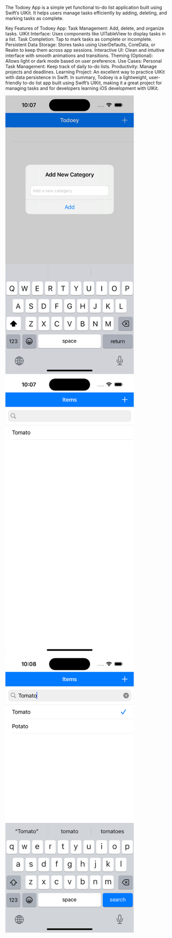 The Todoey App is a simple yet functional to-do list application built using Swift’s UIKit. It helps users manage tasks efficiently by adding, deleting, and marking tasks as complete.

Key Features of Todoey App:
Task Management: Add, delete, and organize tasks.
UIKit Interface: Uses components like UITableView to display tasks in a list.
Task Completion: Tap to mark tasks as complete or incomplete.
Persistent Data Storage: Stores tasks using UserDefaults, CoreData, or Realm to keep them across app sessions.
Interactive UI: Clean and intuitive interface with smooth animations and transitions.
Theming (Optional): Allows light or dark mode based on user preference.
Use Cases:
Personal Task Management: Keep track of daily to-do lists.
Productivity: Manage projects and deadlines.
Learning Project: An excellent way to practice UIKit with data persistence in Swift.
In summary, Todoey is a lightweight, user-friendly to-do list app built using Swift’s UIKit, making it a great project for managing tasks and for developers learning iOS development with UIKit.




<img src="T.png" width="400"> <img src="T1.png" width="400"> <img src="T2.png" width="400">
